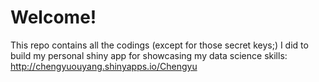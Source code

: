 # Welcome!
This repo contains all the codings (except for those secret keys;) I did to build my personal shiny app for showcasing my data science skills:  http://chengyuouyang.shinyapps.io/Chengyu
